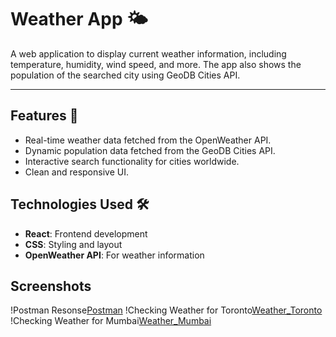 # Weather App 🌤️

A web application to display current weather information, including temperature, humidity, wind speed, and more. The app also shows the population of the searched city using GeoDB Cities API.

---

## Features 🚀
- Real-time weather data fetched from the OpenWeather API.
- Dynamic population data fetched from the GeoDB Cities API.
- Interactive search functionality for cities worldwide.
- Clean and responsive UI.

## Technologies Used 🛠️
- **React**: Frontend development
- **CSS**: Styling and layout
- **OpenWeather API**: For weather information

## Screenshots
!Postman Resonse[Postman](https://github.com/user-attachments/assets/9a3818c8-a773-448a-9b21-d649e3ca28a7)
!Checking Weather for Toronto[Weather_Toronto](https://github.com/user-attachments/assets/56c62a0c-d6f2-4a47-8dcd-3827eb127c3d)
!Checking Weather for Mumbai[Weather_Mumbai](https://github.com/user-attachments/assets/0359baa2-f81d-4922-8b86-598ab81ebe68)


